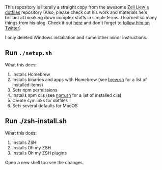 This repository is literally a straight copy from the awesome [Zell Liew's dotfiles](https://github.com/zellwk/dotfiles) repository (Also, please check out his work and materials he's brillant at breaking down complex stuffs in simple terms. I learned so many things from his blog. Check it out [here](https://zellwk.com/blog/) and don't forget to [follow him on Twitter](https://twitter.com/zellwk))

I only deleted Windows installation and some other minor instructions.

## Run `./setup.sh`

What this does:

1. Installs Homebrew
2. Installs binaries and apps with Homebrew (see [brew.sh](mac/brew.sh) for a list of installed items)
3. Sets npm permissions
4. Installs npm clis (see [npm.sh](shared/npm.sh) for a list of installed clis)
5. Create symlinks for dotfiles
6. Sets several defaults for MacOS

## Run ./zsh-install.sh

What this does:

1. Installs ZSH
2. Installs Oh my ZSH
3. Installs Oh my ZSH plugins

Open a new shell too see the changes.
